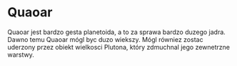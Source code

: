 # Quaoar

Quaoar jest bardzo gesta planetoida, a to za sprawa bardzo duzego jadra. Dawno
temu Quaoar mógl byc duzo wiekszy. Mógl równiez zostac uderzony przez obiekt
wielkosci Plutona, który zdmuchnal jego zewnetrzne warstwy.
